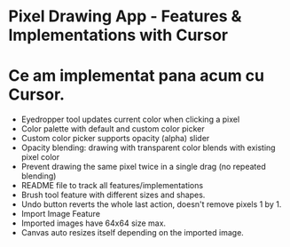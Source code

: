 # Pixel Drawing App - Features & Implementations with Cursor

# Ce am implementat pana acum cu Cursor.

- Eyedropper tool updates current color when clicking a pixel
- Color palette with default and custom color picker
- Custom color picker supports opacity (alpha) slider
- Opacity blending: drawing with transparent color blends with existing pixel color
- Prevent drawing the same pixel twice in a single drag (no repeated blending)
- README file to track all features/implementations 
- Brush tool feature with different sizes and shapes.
- Undo button reverts the whole last action, doesn't remove pixels 1 by 1.
- Import Image Feature
- Imported images have 64x64 size max.
- Canvas auto resizes itself depending on the imported image.